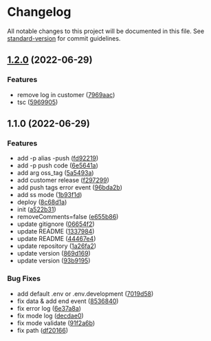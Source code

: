 # Changelog

All notable changes to this project will be documented in this file. See [standard-version](https://github.com/conventional-changelog/standard-version) for commit guidelines.

## [1.2.0](https://codeup.aliyun.com/gupo/gupo-dev/fe/gupo-deploy/compare/v1.1.0...v1.2.0) (2022-06-29)


### Features

* remove log in customer ([7969aac](https://codeup.aliyun.com/gupo/gupo-dev/fe/gupo-deploy/commit/7969aace9b4b065f63eba23eaf210a0988138cc8))
* tsc ([5969905](https://codeup.aliyun.com/gupo/gupo-dev/fe/gupo-deploy/commit/59699053f5b1b48dcc39565a176ce34a98391eff))

## 1.1.0 (2022-06-29)


### Features

* add -p alias -push ([fd92219](https://codeup.aliyun.com/gupo/gupo-dev/fe/gupo-deploy/commit/fd922198e1b6b4634473242517fd8f9b6d28f9ba))
* add -p push code ([6e5641a](https://codeup.aliyun.com/gupo/gupo-dev/fe/gupo-deploy/commit/6e5641a14b4312183f76f18c3e7022c891189ef7))
* add arg oss_tag ([5a5493a](https://codeup.aliyun.com/gupo/gupo-dev/fe/gupo-deploy/commit/5a5493a47d9a5d55aa8f3e2f5fe46ca87c835f16))
* add customer release ([f297299](https://codeup.aliyun.com/gupo/gupo-dev/fe/gupo-deploy/commit/f297299f23aa29c40cf53f0680d8fd4f59d4b7f1))
* add push tags error event ([96bda2b](https://codeup.aliyun.com/gupo/gupo-dev/fe/gupo-deploy/commit/96bda2be79f597645fdc29caa5d60e23d7e3e5b8))
* add ss mode ([1b93f1d](https://codeup.aliyun.com/gupo/gupo-dev/fe/gupo-deploy/commit/1b93f1d8457dfa1ff1d777719ad9268d6e22d6e6))
* deploy ([8c68d1a](https://codeup.aliyun.com/gupo/gupo-dev/fe/gupo-deploy/commit/8c68d1ac0320fef75bcdfb85fb77f7605ff80deb))
* init ([a522b31](https://codeup.aliyun.com/gupo/gupo-dev/fe/gupo-deploy/commit/a522b310fb2686ecba3fba696768e866515f83a6))
* removeComments=false ([e655b86](https://codeup.aliyun.com/gupo/gupo-dev/fe/gupo-deploy/commit/e655b866d4d148672bdecd2ada8a62d31664e510))
* update gitignore ([06654f2](https://codeup.aliyun.com/gupo/gupo-dev/fe/gupo-deploy/commit/06654f261754be966badc947bc63be3d9f938797))
* update README ([1337984](https://codeup.aliyun.com/gupo/gupo-dev/fe/gupo-deploy/commit/1337984c34bd16ecbe9a13adc130b4180eb640ce))
* update README ([44467e4](https://codeup.aliyun.com/gupo/gupo-dev/fe/gupo-deploy/commit/44467e42402e3bbf7bee65ea801d0dc8e9982e60))
* update repository ([1a26fa2](https://codeup.aliyun.com/gupo/gupo-dev/fe/gupo-deploy/commit/1a26fa2da99011d61a664c49c7b1020524cbeb2a))
* update version ([869d169](https://codeup.aliyun.com/gupo/gupo-dev/fe/gupo-deploy/commit/869d169326f41fac90730cb99a4ca87bc7e7e32a))
* update version ([93b9195](https://codeup.aliyun.com/gupo/gupo-dev/fe/gupo-deploy/commit/93b9195ecb18cd4f8e2a4e92781c9b790e0ee4e9))


### Bug Fixes

* add default .env or .env.development ([7019d58](https://codeup.aliyun.com/gupo/gupo-dev/fe/gupo-deploy/commit/7019d585c36b1646a74ec051fafe4dd81d8e0f61))
* fix data & add end event ([8536840](https://codeup.aliyun.com/gupo/gupo-dev/fe/gupo-deploy/commit/8536840c1dbb4d46b04d7cda91298c547f6b4e76))
* fix error log ([6e37a8a](https://codeup.aliyun.com/gupo/gupo-dev/fe/gupo-deploy/commit/6e37a8a87f2d78e01495abe20972de0456cf6a3e))
* fix mode log ([decdae0](https://codeup.aliyun.com/gupo/gupo-dev/fe/gupo-deploy/commit/decdae07548df29fe89014d4bf198d7aa5592872))
* fix mode validate ([91f2a6b](https://codeup.aliyun.com/gupo/gupo-dev/fe/gupo-deploy/commit/91f2a6b09addaace37025a0ee23c23c474afdd95))
* fix path ([df20166](https://codeup.aliyun.com/gupo/gupo-dev/fe/gupo-deploy/commit/df201669dfc48b04ac08988bf7d485232e39db7e))
